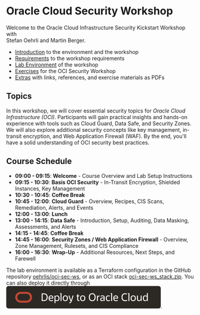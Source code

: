 <!-- markdownlint-disable MD033 -->
<!-- markdownlint-disable MD013 -->

# Oracle Cloud Security Workshop

Welcome to the Oracle Cloud Infrastructure Security Kickstart Workshop with  
Stefan Oehrli and Martin Berger.

- [Introduction](./doc/0x03-Introduction.md) to the environment and the workshop
- [Requirements](./doc/0x04_Requirements.md) to the workshop requirements
- [Lab Environment](./doc/0x08-Lab_env.md) of the workshop
- [Exercises](./lab/README.md) for the OCI Security Workshop
- [Extras](./others/README.md) with links, references, and exercise materials as PDFs

## Topics

In this workshop, we will cover essential security topics for
*Oracle Cloud Infrastructure (OCI)*. Participants will gain practical insights
and hands-on experience with tools such as Cloud Guard, Data Safe, and Security
Zones. We will also explore additional security concepts like key management,
in-transit encryption, and Web Application Firewall (WAF). By the end, you'll
have a solid understanding of OCI security best practices.

## Course Schedule

- **09:00 - 09:15**: **Welcome** - Course Overview and Lab Setup Instructions
- **09:15 - 10:30**: **Basis OCI Security** - In-Transit Encryption, Shielded Instances, Key Management
- **10:30 - 10:45**: **Coffee Break**
- **10:45 - 12:00**: **Cloud Guard** - Overview, Recipes, CIS Scans, Remediation, Alerts, and Events
- **12:00 - 13:00**: **Lunch**
- **13:00 - 14:15**: **Data Safe** - Introduction, Setup, Auditing, Data Masking, Assessments, and Alerts
- **14:15 - 14:45**: **Coffee Break**
- **14:45 - 16:00**: **Security Zones / Web Application Firewall** - Overview, Zone Management, Rulesets, and CIS Compliance
- **16:00 - 16:30**: **Wrap-Up** - Additional Resources, Next Steps, and Farewell

The lab environment is available as a Terraform configuration in the GitHub repository [oehrlis/oci-sec-ws](https://github.com/oehrlis/oci-sec-ws/tree/main/oci), or as an OCI stack [oci-sec-ws_stack.zip](https://github.com/oehrlis/oci-sec-ws/releases/download/v0.7.0/oci-sec-ws_stack.zip). You can also deploy it directly through [![Deploy to OCI](./images/deploy-to-oracle-cloud.svg)](https://cloud.oracle.com/resourcemanager/stacks/create?zipUrl=https://github.com/oehrlis/oci-sec-ws/releases/download/v0.7.0/oci-sec-ws_stack.zip).

